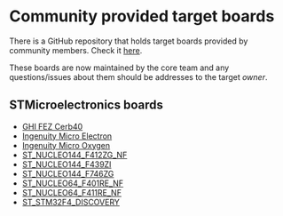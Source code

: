 # Community provided target boards

There is a GitHub repository that holds target boards provided by community members. Check it [here](https://github.com/nanoframework/nf-Community-Targets).

These boards are now maintained by the core team and any questions/issues about them should be addresses to the target _owner_.

## STMicroelectronics boards

- [GHI FEZ Cerb40](community-targets/GHI_FEZ_CERB40_NF.md)
- [Ingenuity Micro Electron](community-targets/I2M_ELECTRON_NF.md)
- [Ingenuity Micro Oxygen](community-targets/I2M_OXYGEN_NF.md)
- [ST_NUCLEO144_F412ZG_NF](community-targets/ST_NUCLEO144_F412ZG_NF.md)
- [ST_NUCLEO144_F439ZI](community-targets/st_nucleo144_f439zi.md)
- [ST_NUCLEO144_F746ZG](community-targets/st-nucleo144-f746zg.md)
- [ST_NUCLEO64_F401RE_NF](community-targets/ST_NUCLEO64_F401RE_NF.md)
- [ST_NUCLEO64_F411RE_NF](community-targets/ST_NUCLEO64_F411RE_NF.md)
- [ST_STM32F4_DISCOVERY](community-targets/stm32f4-discovery.md)

